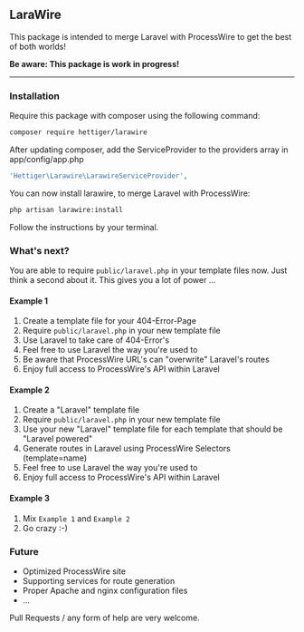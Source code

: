 ## LaraWire

This package is intended to merge Laravel with ProcessWire to get the best of both worlds!

__Be aware: This package is work in progress!__

----

### Installation

Require this package with composer using the following command:

```bash
composer require hettiger/larawire
```

After updating composer, add the ServiceProvider to the providers array in app/config/app.php

```php
'Hettiger\Larawire\LarawireServiceProvider',
```

You can now install larawire, to merge Laravel with ProcessWire:

```bash
php artisan larawire:install
```

Follow the instructions by your terminal.

### What's next?

You are able to require `public/laravel.php` in your template files now. Just think a second about it. This gives you a lot of power ...

#### Example 1

1. Create a template file for your 404-Error-Page
2. Require `public/laravel.php` in your new template file
3. Use Laravel to take care of 404-Error's
4. Feel free to use Laravel the way you're used to
5. Be aware that ProcessWire URL's can "overwrite" Laravel's routes
6. Enjoy full access to ProcessWire's API within Laravel

#### Example 2

1. Create a "Laravel" template file
2. Require `public/laravel.php` in your new template file
3. Use your new "Laravel" template file for each template that should be "Laravel powered"
4. Generate routes in Laravel using ProcessWire Selectors (template=name)
5. Feel free to use Laravel the way you're used to
6. Enjoy full access to ProcessWire's API within Laravel

#### Example 3

1. Mix `Example 1` and `Example 2`
2. Go crazy :-)

### Future

* Optimized ProcessWire site
* Supporting services for route generation
* Proper Apache and nginx configuration files
* ...

Pull Requests / any form of help are very welcome.

